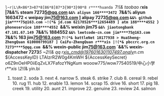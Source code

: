 `l~r|L\R<86*3>87*8[86*8]87*3{90*3}90*8
r****huanda `7!(*& taobao
r***xis |7&&% steam
7273****5@qq.com `&&% aliyun
166****3472 `7&&% aliyun
166****3472 < weipay
jim****75@163.com ] alipay
7273****5@qq.com `&&% github
jim****75@163.com ~!(*& jd.com
62178526***12654489 ] atm
188****4552 } phoneservice
188****4552 `&&% weixin
jim****75 `&&% jiaotongbank
47.101.67.149 `7&&% 
188****4552 `&&% leetcode-cn.com
jim****75@163.com `7&&% 163
jim****75@163.com `7!(*& battleNet
10177938 > HuaSheng-ZhengQuan
610000799187 ] CaiFu-ZhengQuan
r***xis |!(*& pbccrc.org.cn
7273****5@qq.com `&&% wexin-public
jim****75@163.com `&&% wexin-dispatcher
7273****5 ~2!(*& qq
r***xis_cmd@1976016301107497.onaly*n.c*m 
${AccessKeyID} LTAIzrR2W0g4KmWH
${AccessKeySecret} o6Z9nOeHP0iiEqZvLX7FafozYNgKum
wooow775/wow77540519/中心小学
r***xis \2!(*& yin.bi
1. toast 2. soda 3. next 4. narrow 5. steak 6. strike 7. club 8. cereal 9. rebel 10. rug 11. hub 12. enable 13. lemon 14. scrap 15. drive 16. short 17. pig 18. creek 19. utility 20. aunt 21. improve 22. genuine 23. review 24. salmon 